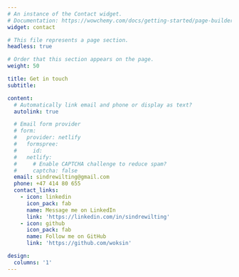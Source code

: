 ```yaml
---
# An instance of the Contact widget.
# Documentation: https://wowchemy.com/docs/getting-started/page-builder/
widget: contact

# This file represents a page section.
headless: true

# Order that this section appears on the page.
weight: 50

title: Get in touch
subtitle:

content:
  # Automatically link email and phone or display as text?
  autolink: true

  # Email form provider
  # form:
  #   provider: netlify
  #   formspree:
  #     id:
  #   netlify:
  #     # Enable CAPTCHA challenge to reduce spam?
  #     captcha: false
  email: sindrewilting@gmail.com
  phone: +47 414 80 655
  contact_links:
    - icon: linkedin
      icon_pack: fab
      name: Message me on LinkedIn
      link: 'https://linkedin.com/in/sindrewilting'
    - icon: github
      icon_pack: fab
      name: Follow me on GitHub
      link: 'https://github.com/woksin'

design:
  columns: '1'
---
```

